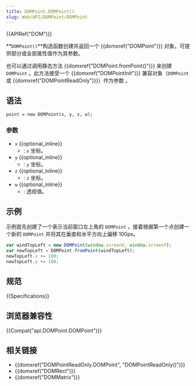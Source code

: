 ```yaml
---
title: DOMPoint.DOMPoint()
slug: Web/API/DOMPoint/DOMPoint
---
```


{{APIRef("DOM")}}

**`DOMPoint()`**构造函数创建并返回一个 {{domxref("DOMPoint")}} 对象，可提供部分或全部属性值作为其参数。

也可以通过调用静态方法 {{domxref("DOMPoint.fromPoint()")}} 来创建 `DOMPoint` 。此方法接受一个 {{domxref("DOMPointInit")}} 兼容对象（`DOMPoint` 或 {{domxref("DOMPointReadOnly")}}）作为参数 。

## 语法

```plain
point = new DOMPoint(x, y, z, w);
```

### 参数

- `x` {{optional_inline}}
  - : `x` 坐标。
- `y` {{optional_inline}}
  - : `y` 坐标。
- `z` {{optional_inline}}
  - : `z` 坐标。
- `w` {{optional_inline}}
  - : 透视值。

## 示例

示例首先创建了一个表示当前窗口左上角的 `DOMPoint` ，接着根据第一个点创建一个新的 `DOMPoint` 并将其在垂直和水平方向上偏移 100px。

```js
var windTopLeft = new DOMPoint(window.screenX, window.screenY);
var newTopLeft = DOMPoint.fromPoint(windTopLeft);
newTopLeft.x += 100;
newTopLeft.y += 100;
```

## 规范

{{Specifications}}

## 浏览器兼容性

{{Compat("api.DOMPoint.DOMPoint")}}

## 相关链接

- {{domxref("DOMPointReadOnly.DOMPoint", "DOMPointReadOnly()")}}
- {{domxref("DOMRect")}}
- {{domxref("DOMMatrix")}}
